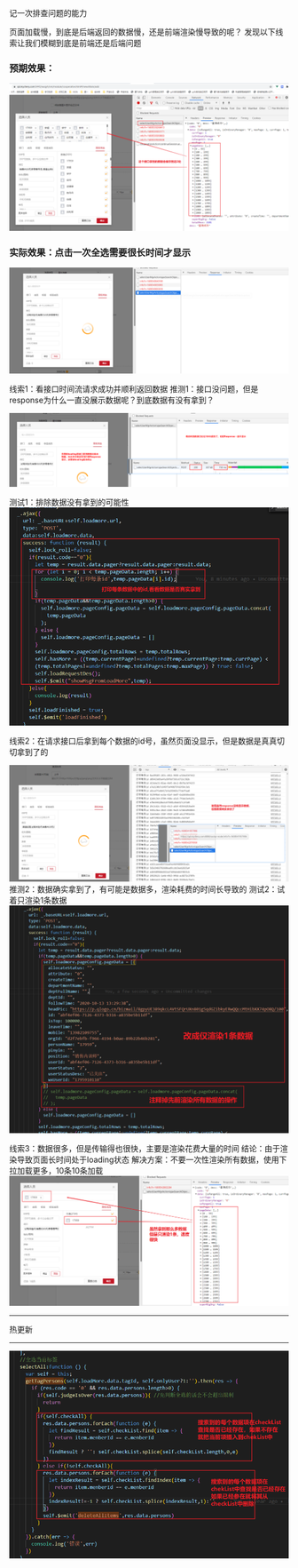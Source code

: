 

记一次排查问题的能力

页面加载慢，到底是后端返回的数据慢，还是前端渲染慢导致的呢？
发现以下线索让我们模糊到底是前端还是后端问题

### 预期效果：

![image-20201221163536667](image-20201221163536667.png)

### 实际效果：点击一次全选需要很长时间才显示

![image-20201221165933930](image-20201221165933930.png)

线索1：看接口时间流请求成功并顺利返回数据
推测1：接口没问题，但是response为什么一直没展示数据呢？到底数据有没有拿到？

![image-20201221165715726](image-20201221165715726.png)

测试1：排除数据没有拿到的可能性
![image-20201221172201229](image-20201221172201229.png)

线索2：在请求接口后拿到每个数据的id号，虽然页面没显示，但是数据是真真切切拿到了的

![image-20201221171715108](image-20201221171715108.png)
推测2：数据确实拿到了，有可能是数据多，渲染耗费的时间长导致的
测试2：试着只渲染1条数据
![image-20201221172631365](image-20201221172631365.png)

线索3：数据很多，但是传输得也很快，主要是渲染花费大量的时间
结论：由于渲染导致页面长时间处于loading状态
解决方案：不要一次性渲染所有数据，使用下拉加载更多，10条10条加载![image-20201221172855234](image-20201221172855234.png)

----

热更新

----

![image-20201222094450214](image-20201222094450214.png)